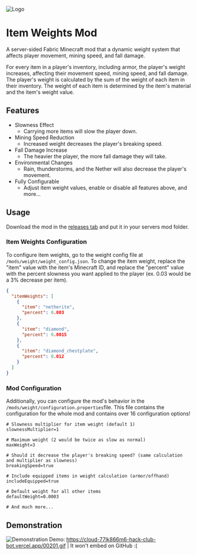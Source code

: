 ![Logo](https://cloud-9hg0lq1yj-hack-club-bot.vercel.app/0weightimage.png)
# Item Weights Mod
A server-sided Fabric Minecraft mod that  a dynamic weight system that affects player movement, mining speed, and fall damage.

For every item in a player's inventory, including armor, the player's weight increases, affecting their movement speed, mining speed, and fall damage. The player's weight is calculated by the sum of the weight of each item in their inventory. The weight of each item is determined by the item's material and the item's weight value.
## Features
- Slowness Effect
  - Carrying more items will slow the player down.
- Mining Speed Reduction
  - Increased weight decreases the player's breaking speed.
- Fall Damage Increase
  - The heavier the player, the more fall damage they will take.
- Environmental Changes
  - Rain, thunderstorms, and the Nether will also decrease the player's movement.
- Fully Configurable
  - Adjust item weight values, enable or disable all features above, and more...

## Usage
Download the mod in the [releases tab](https://github.com/William-Chapin/Weight-Mod/releases/tag/Fabric) and put it in your servers mod folder. 

### Item Weights Configuration
To configure item weights, go to the weight config file at ``/mods/weight/weight_config.json``. To change the item weight, replace the "item" value with the item's Minecraft ID, and replace the "percent" value with the percent slowness you want applied to the player (ex. 0.03 would be a 3% decrease per item).
```json
{
  "itemWeights": [
    {
      "item": "netherite",
      "percent": 0.003
    },
    {
      "item": "diamond",
      "percent": 0.0015
    },
    {
      "item": "diamond_chestplate",
      "percent": 0.012
    }
  ]
}
```

### Mod Configuration
Additionally, you can configure the mod's behavior in the ``/mods/weight/configuration.properties``file. This file contains the configuration for the whole mod and contains over 16 configuration options!
```properties
# Slowness multiplier for item weight (default 1)
slownessMultiplier=1

# Maximum weight (2 would be twice as slow as normal)
maxWeight=3

# Should it decrease the player's breaking speed? (same calculation and multiplier as slowness)
breakingSpeed=true

# Include equipped items in weight calculation (armor/offhand)
includeEquipped=true

# Default weight for all other items
defaultWeight=0.0003

# And much more...
```
## Demonstration
![Demonstration](https://cloud-77lk866m6-hack-club-bot.vercel.app/00201.gif)
Demo: https://cloud-77lk866m6-hack-club-bot.vercel.app/00201.gif | It won't embed on GitHub :(
